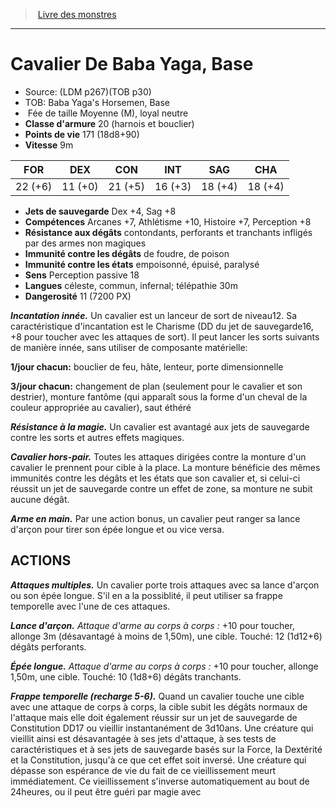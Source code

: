 ﻿> [Livre des monstres](tome_of_beasts_old.md)

---

# Cavalier De Baba Yaga, Base

- Source: (LDM p267)(TOB p30)
- TOB: Baba Yaga's Horsemen, Base
-  Fée de taille Moyenne (M), loyal neutre
- **Classe d'armure** 20 (harnois et bouclier)
- **Points de vie** 171 (18d8+90)
- **Vitesse** 9m

|FOR|DEX|CON|INT|SAG|CHA|
|---|---|---|---|---|---|
|22 (+6)|11 (+0)|21 (+5)|16 (+3)|18 (+4)|18 (+4)|

- **Jets de sauvegarde** Dex +4, Sag +8
- **Compétences** Arcanes +7, Athlétisme +10, Histoire +7, Perception +8
- **Résistance aux dégâts** contondants, perforants et tranchants infligés par des armes non magiques
- **Immunité contre les dégâts** de foudre, de poison
- **Immunité contre les états** empoisonné, épuisé, paralysé
- **Sens** Perception passive 18
- **Langues** céleste, commun, infernal; télépathie 30m
- **Dangerosité** 11 (7200 PX)

**_Incantation innée._** Un cavalier est un lanceur de sort de niveau12. Sa caractéristique d'incantation est le Charisme (DD du jet de sauvegarde16, +8 pour toucher avec les attaques de sort). Il peut lancer les sorts suivants de manière innée, sans utiliser de composante matérielle:

**1/jour chacun:** bouclier de feu, hâte, lenteur, porte dimensionnelle

**3/jour chacun:** changement de plan (seulement pour le cavalier et son destrier), monture fantôme (qui apparaît sous la forme d'un cheval de la couleur appropriée au cavalier), saut éthéré

**_Résistance à la magie._** Un cavalier est avantagé aux jets de sauvegarde contre les sorts et autres effets magiques.

**_Cavalier hors-pair._** Toutes les attaques dirigées contre la monture d'un cavalier le prennent pour cible à la place. La monture bénéficie des mêmes immunités contre les dégâts et les états que son cavalier et, si celui-ci réussit un jet de sauvegarde contre un effet de zone, sa monture ne subit aucune dégât.

**_Arme en main._** Par une action bonus, un cavalier peut ranger sa lance d'arçon pour tirer son épée longue et ou vice versa.

## ACTIONS

**_Attaques multiples._** Un cavalier porte trois attaques avec sa lance d'arçon ou son épée longue. S'il en a la possiblité, il peut utiliser sa frappe temporelle avec l'une de ces attaques.

**_Lance d'arçon._** _Attaque d'arme au corps à corps :_ +10 pour toucher, allonge 3m (désavantagé à moins de 1,50m), une cible. Touché: 12 (1d12+6) dégâts perforants.

**_Épée longue._** _Attaque d'arme au corps à corps :_ +10 pour toucher, allonge 1,50m, une cible. Touché: 10 (1d8+6) dégâts tranchants.

**_Frappe temporelle (recharge 5-6)._** Quand un cavalier touche une cible avec une attaque de corps à corps, la cible subit les dégâts normaux de l'attaque mais elle doit également réussir sur un jet de sauvegarde de Constitution DD17 ou vieillir instantanément de 3d10ans. Une créature qui vieillit ainsi est désavantagée à ses jets d'attaque, à ses tests de caractéristiques et à ses jets de sauvegarde basés sur la Force, la Dextérité et la Constitution, jusqu'à ce que cet effet soit inversé. Une créature qui dépasse son espérance de vie du fait de ce vieillissement meurt immédiatement. Ce vieillissement s'inverse automatiquement au bout de 24heures, ou il peut être guéri par magie avec

